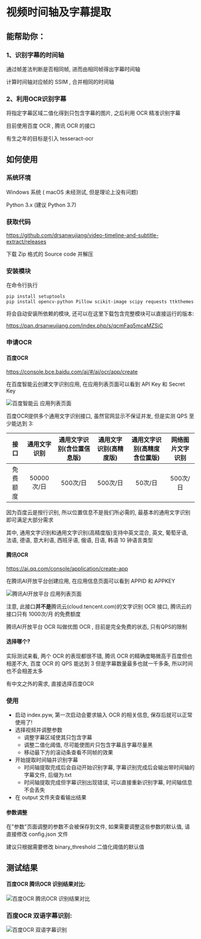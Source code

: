 # 视频时间轴及字幕提取


## 能帮助你：
### 1、识别字幕的时间轴
通过帧差法判断是否相同帧, 进而由相同帧得出字幕时间轴

计算时间轴对应帧的 SSIM , 合并相同的时间轴

### 2、利用OCR识别字幕
将指定字幕区域二值化得到只包含字幕的图片, 之后利用 OCR 精准识别字幕

目前使用百度 OCR , 腾讯 OCR 的接口

有生之年的目标是引入 tesseract-ocr


## 如何使用
### 系统环境
Windows 系统 ( macOS 未经测试, 但是理论上没有问题)

Python 3.x (建议 Python 3.7)

### 获取代码
https://github.com/drsanwujiang/video-timeline-and-subtitle-extract/releases

下载 Zip 格式的 Source code 并解压

### 安装模块
在命令行执行

    pip install setuptools
    pip install opencv-python Pillow scikit-image scipy requests ttkthemes
    
将会自动安装所依赖的模块, 还可以在这里下载包含完整模块可以直接运行的版本:

https://pan.drsanwujiang.com/index.php/s/qcmFaq5mcaMZSjC

### 申请OCR
#### 百度OCR
https://console.bce.baidu.com/ai/#/ai/ocr/app/create

在百度智能云创建文字识别应用, 在应用列表页面可以看到 API Key 和 Secret Key

![百度智能云 应用列表页面](https://pan.drsanwujiang.com/index.php/s/smbWD5Xq6j6RQwE/download "百度智能云 应用列表页面")

百度OCR提供多个通用文字识别接口, 虽然官网显示不保证并发, 但是实测 QPS 至少能达到 3:

|   接口   | 通用文字识别 | 通用文字识别(含位置信息版) | 通用文字识别(高精度版) | 通用文字识别(高精度含位置版) | 网络图片文字识别 |
| :------: | :----------: | :------------------------: | :--------------------: | :--------------------------: | :---------------:|
| 免费额度 |  50000次/日  |          500次/日          |        500次/日        |           50次/日            |     500次/日     |

因为百度云是按行识别, 所以位置信息不是我们所必需的, 最基本的通用文字识别即可满足大部分需求

其中, 通用文字识别和通用文字识别(高精度版)支持中英文混合, 英文, 葡萄牙语, 法语, 德语, 意大利语, 西班牙语, 俄语, 日语, 韩语 10 钟语言类型

#### 腾讯OCR
https://ai.qq.com/console/application/create-app

在腾讯AI开放平台创建应用, 在应用信息页面可以看到 APPID 和 APPKEY

![腾讯AI开放平台 应用列表页面](https://pan.drsanwujiang.com/index.php/s/ZnHrrr2oJNgaFNQ/download "腾讯AI开放平台 应用列表页面")

注意, 此接口**并不是**腾讯云(cloud.tencent.com)的文字识别 OCR 接口, 腾讯云的接口只有 1000次/月 的免费额度

腾讯AI开放平台 OCR 叫做优图 OCR , 目前是完全免费的状态, 只有QPS的限制

#### 选择哪个?
实际测试来看, 两个 OCR 的表现都很不错, 腾讯 OCR 的精确度略微高于百度但也相差不大, 百度 OCR 的 QPS 能达到 3 但是字幕数量最多也就一千多条, 所以时间也不会相差太多

有中文之外的需求, 直接选择百度OCR

### 使用
* 启动 index.pyw, 第一次启动会要求输入 OCR 的相关信息, 保存后就可以正常使用了!
* 选择视频并调整参数
    + 调整字幕区域使其只包含字幕
    + 调整二值化阈值, 尽可能使图片只包含字幕且字幕尽量黑
    + 移动最下方的滚动条查看不同帧的效果
* 开始提取时间轴并识别字幕
    + 时间轴提取完成后会自动开始识别字幕, 字幕识别完成后会输出带时间轴的字幕文件, 后缀为.txt
    + 时间轴提取完成但字幕识别出现错误, 可以直接重新识别字幕, 时间轴信息不会丢失
* 在 output 文件夹查看输出结果

#### 参数调整
在"参数"页面调整的参数不会被保存到文件, 如果需要调整这些参数的默认值, 请直接修改 config.json 文件

建议只根据需要修改 binary_threshold 二值化阈值的默认值


## 测试结果
#### 百度OCR 腾讯OCR 识别结果对比:

![百度OCR 腾讯OCR 识别结果对比](https://pan.drsanwujiang.com/index.php/s/AwoBPrnTDS54mZA/download "百度OCR 腾讯OCR 识别结果对比")

### 百度OCR 双语字幕识别:

![百度OCR 双语字幕识别](https://pan.drsanwujiang.com/index.php/s/paWY5NfxtcZiHw6/download "百度OCR 双语字幕识别")